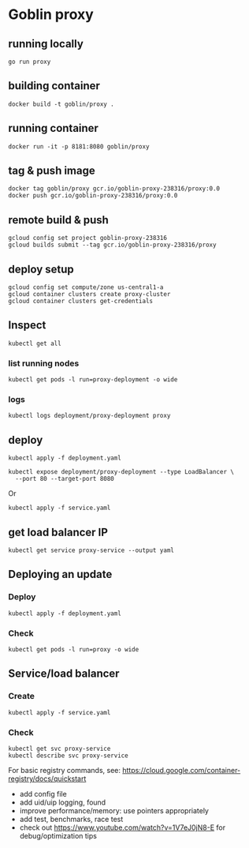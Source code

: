 # Goblin proxy

## running locally

```
go run proxy
```

## building container

```
docker build -t goblin/proxy .
```

## running container

```
docker run -it -p 8181:8080 goblin/proxy
```

## tag & push image

```
docker tag goblin/proxy gcr.io/goblin-proxy-238316/proxy:0.0
docker push gcr.io/goblin-proxy-238316/proxy:0.0
```

## remote build & push

```
gcloud config set project goblin-proxy-238316
gcloud builds submit --tag gcr.io/goblin-proxy-238316/proxy
```

## deploy setup

```
gcloud config set compute/zone us-central1-a
gcloud container clusters create proxy-cluster
gcloud container clusters get-credentials
```

## Inspect

```
kubectl get all
```

### list running nodes

```
kubectl get pods -l run=proxy-deployment -o wide
```

### logs

```
kubectl logs deployment/proxy-deployment proxy
```

## deploy

```
kubectl apply -f deployment.yaml
```

```
kubectl expose deployment/proxy-deployment --type LoadBalancer \
  --port 80 --target-port 8080
```

Or

```
kubectl apply -f service.yaml
```

## get load balancer IP

```
kubectl get service proxy-service --output yaml
```

## Deploying an update

### Deploy

```
kubectl apply -f deployment.yaml
```

### Check

```
kubectl get pods -l run=proxy -o wide
```

## Service/load balancer

### Create

```
kubectl apply -f service.yaml
```

### Check

```
kubectl get svc proxy-service
kubectl describe svc proxy-service
```

For basic registry commands, see: https://cloud.google.com/container-registry/docs/quickstart

- add config file
- add uid/uip logging, found
- improve performance/memory: use pointers appropriately
- add test, benchmarks, race test
- check out https://www.youtube.com/watch?v=1V7eJ0jN8-E for debug/optimization tips
